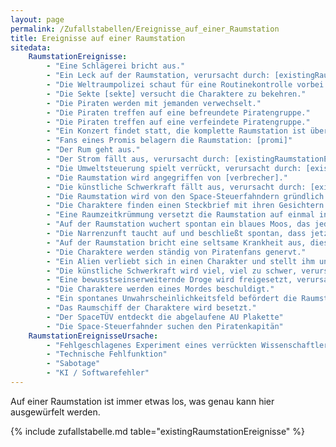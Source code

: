 ```yaml
---
layout: page
permalink: /Zufallstabellen/Ereignisse_auf_einer_Raumstation
title: Ereignisse auf einer Raumstation
sitedata:
    RaumstationEreignisse:
        - "Eine Schlägerei bricht aus."
        - "Ein Leck auf der Raumstation, verursacht durch: [existingRaumstationEreignisseUrsache]"
        - "Die Weltraumpolizei schaut für eine Routinekontrolle vorbei."
        - "Die Sekte [sekte] versucht die Charaktere zu bekehren."
        - "Die Piraten werden mit jemanden verwechselt."
        - "Die Piraten treffen auf eine befreundete Piratengruppe."
        - "Die Piraten treffen auf eine verfeindete Piratengruppe."
        - "Ein Konzert findet statt, die komplette Raumstation ist überfüllt."
        - "Fans eines Promis belagern die Raumstation: [promi]"
        - "Der Rum geht aus."
        - "Der Strom fällt aus, verursacht durch: [existingRaumstationEreignisseUrsache]"
        - "Die Umweltsteuerung spielt verrückt, verursacht durch: [existingRaumstationEreignisseUrsache]"
        - "Die Raumstation wird angegriffen von [verbrecher]."
        - "Die künstliche Schwerkraft fällt aus, verursacht durch: [existingRaumstationEreignisseUrsache]"
        - "Die Raumstation wird von den Space-Steuerfahndern gründlich durchsucht, sehr gründlich."
        - "Die Charaktere finden einen Steckbrief mit ihren Gesichtern."
        - "Eine Raumzeitkrümmung versetzt die Raumstation auf einmal in den Wilden Westen, wo sie von Viehräubern angegriffen wird."
        - "Auf der Raumstation wuchert spontan ein blaues Moos, das jeden, der es berührt, scharf macht."
        - "Die Narrenzunft taucht auf und beschließt spontan, dass jetzt Faschingsbeginn sei."
        - "Auf der Raumstation bricht eine seltsame Krankheit aus, diese wird zur Quarantänezone erklärt."
        - "Die Charaktere werden ständig von Piratenfans genervt."
        - "Ein Alien verliebt sich in einen Charakter und stellt ihm unaufhörlich nach."
        - "Die künstliche Schwerkraft wird viel, viel zu schwer, verursacht durch: [existingRaumstationEreignisseUrsache]"
        - "Eine bewusstseinserweiternde Droge wird freigesetzt, verursacht durch: [existingRaumstationEreignisseUrsache]"
        - "Die Charaktere werden eines Mordes beschuldigt."
        - "Ein spontanes Unwahrscheinlichkeitsfeld befördert die Raumstation in einen zufälligen Sektor."
        - "Das Raumschiff der Charaktere wird besetzt."
        - "Der SpaceTÜV entdeckt die abgelaufene AU Plakette"
        - "Die Space-Steuerfahnder suchen den Piratenkapitän"
    RaumstationEreignisseUrsache:
        - "Fehlgeschlagenes Experiment eines verrückten Wissenschaftlers"
        - "Technische Fehlfunktion"
        - "Sabotage"
        - "KI / Softwarefehler"
---
```


Auf einer Raumstation ist immer etwas los, was genau kann hier ausgewürfelt werden.

{% include zufallstabelle.md table="existingRaumstationEreignisse" %}
